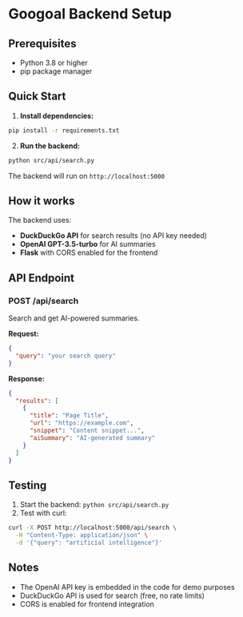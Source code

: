 
# Googoal Backend Setup

## Prerequisites
- Python 3.8 or higher
- pip package manager

## Quick Start

1. **Install dependencies:**
```bash
pip install -r requirements.txt
```

2. **Run the backend:**
```bash
python src/api/search.py
```

The backend will run on `http://localhost:5000`

## How it works

The backend uses:
- **DuckDuckGo API** for search results (no API key needed)
- **OpenAI GPT-3.5-turbo** for AI summaries
- **Flask** with CORS enabled for the frontend

## API Endpoint

### POST /api/search
Search and get AI-powered summaries.

**Request:**
```json
{
  "query": "your search query"
}
```

**Response:**
```json
{
  "results": [
    {
      "title": "Page Title",
      "url": "https://example.com",
      "snippet": "Content snippet...",
      "aiSummary": "AI-generated summary"
    }
  ]
}
```

## Testing
1. Start the backend: `python src/api/search.py`
2. Test with curl:
```bash
curl -X POST http://localhost:5000/api/search \
  -H "Content-Type: application/json" \
  -d '{"query": "artificial intelligence"}'
```

## Notes
- The OpenAI API key is embedded in the code for demo purposes
- DuckDuckGo API is used for search (free, no rate limits)
- CORS is enabled for frontend integration
